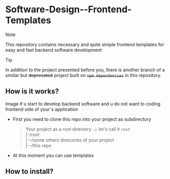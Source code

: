 # Software-Design--Frontend-Templates

> [!NOTE]
> This repository contains necessary and quite simple frontend templates for easy and fast backend software development

> [!TIP]
> In addition to the project presented before you, there is another branch of a similar but ~~deprecated~~ project built on ~~`npm dependencies`~~ in this repository.

## How is it works?
Image if u start to develop backend software and u do not want to coding frontend side of your`s application
- First you need to clone this repo into your project as subdirectory
  > Your project as a root directory `->` let's call it `root`\
  > |-/root\
  > |--/some others direcories of your project\
  > |--/this repo
- At this moment you can use templates

## How to install?

